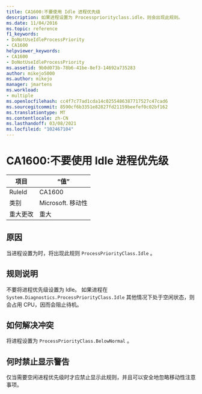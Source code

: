 ```yaml
---
title: CA1600:不要使用 Idle 进程优先级
description: 如果进程设置为 Processpriorityclass.idle，则会出现此规则。
ms.date: 11/04/2016
ms.topic: reference
f1_keywords:
- DoNotUseIdleProcessPriority
- CA1600
helpviewer_keywords:
- CA1600
- DoNotUseIdleProcessPriority
ms.assetid: 9b0d073b-78b6-41be-8ef3-14692a735283
author: mikejo5000
ms.author: mikejo
manager: jmartens
ms.workload:
- multiple
ms.openlocfilehash: cc4f7c77ad1cda14c0255486387717527c47cad6
ms.sourcegitcommit: 8590cf6b3351e82827fd21159beefef0c02bf162
ms.translationtype: MT
ms.contentlocale: zh-CN
ms.lasthandoff: 03/08/2021
ms.locfileid: "102467104"
---
```

# <a name="ca1600-do-not-use-idle-process-priority"></a>CA1600:不要使用 Idle 进程优先级

|项目|“值”|
|-|-|
|RuleId|CA1600|
|类别|Microsoft. 移动性|
|重大更改|重大|

## <a name="cause"></a>原因
当进程设置为时，将出现此规则 `ProcessPriorityClass.Idle` 。

## <a name="rule-description"></a>规则说明
不要将进程优先级设置为 Idle。 如果进程在 `System.Diagnostics.ProcessPriorityClass.Idle` 其他情况下处于空闲状态，则会占用 CPU，因而会阻止待机。

## <a name="how-to-fix-violations"></a>如何解决冲突
将进程设置为 `ProcessPriorityClass.BelowNormal` 。

## <a name="when-to-suppress-warnings"></a>何时禁止显示警告
仅当需要空闲进程优先级时才应禁止显示此规则，并且可以安全地忽略移动性注意事项。
